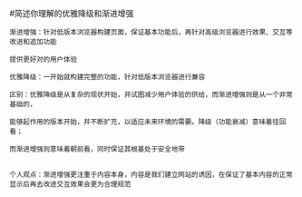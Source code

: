 #简述你理解的优雅降级和渐进增强

    渐进增强：针对低版本浏览器构建页面，保证基本功能后，再针对高级浏览器进行效果、交互等改进和追加功能

    提供更好对的用户体验

    优雅降级：一开始就构建完整的功能，针对低版本浏览器进行兼容

    区别：优雅降级是从复杂的现状开始，并试图减少用户体验的供给，而渐进增强则是从一个非常基础的，
    
    能够起作用的版本开始，并不断扩充，以适应未来环境的需要。降级（功能衰减）意味着往回看；
    
    而渐进增强则意味着朝前看，同时保证其根基处于安全地带


    个人观点：渐进增强更注重于内容本身，内容是我们建立网站的诱因，在保证了基本内容的正常显示后再去改进交互效果会更为合理规范